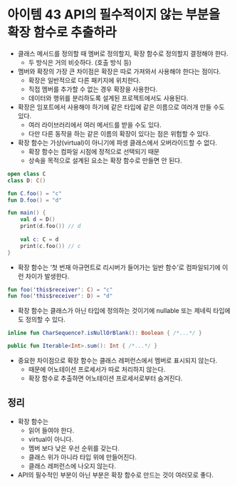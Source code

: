 # 아이템 43 API의 필수적이지 않는 부분을 확장 함수로 추출하라
- 클래스 메서드를 정의할 때 멤버로 정의할지, 확장 함수로 정의할지 결정해야 한다.
    - 두 방식은 거의 비슷하다. (호출 방식 등)
- 멤버와 확장의 가장 큰 차이점은 확장은 따로 가져와서 사용해야 한다는 점이다.
    - 확장은 일반적으로 다른 패키지에 위치한다.
    - 직접 멤버를 추가할 수 없는 경우 확장을 사용한다.
    - 데이터와 행위를 분리하도록 설계된 프로젝트에서도 사용된다.
- 확장은 임포트에서 사용해야 하기에 같은 타입에 같은 이름으로 여러개 만들 수도 있다.
    - 여러 라이브러리에서 여러 메서드를 받을 수도 있다.
    - 다만 다른 동작을 하는 같은 이름의 확장이 있다는 점은 위험할 수 있다.
- 확장 함수는 가상(virtual)이 아니기에 파생 클래스에서 오버라이드할 수 없다.
    - 확장 함수는 컴파일 시점에 정적으로 선택되기 때문
    - 상속을 목적으로 설계된 요소는 확장 함수로 만들면 안 된다.

```kotlin
open class C
class D: C()

fun C.foo() = "c"
fun D.foo() = "d"

fun main() {
	val d = D()
	print(d.foo()) // d
	
	val c: C = d
	print(c.foo()) // c
}
```

- 확장 함수는 ‘첫 번재 아규먼트로 리시버가 들어가는 일반 함수’로 컴파일되기에 이런 차이가 발생한다.

```kotlin
fun foo('this$receiver': C) = "c"
fun foo('this$receiver': D) = "d"
```

- 확장 함수는 클래스가 아닌 타입에 정의하는 것이기에 nullable 또는 제네릭 타입에도 정의할 수 있다.

```kotlin
inline fun CharSequence?.isNullOrBlank(): Boolean { /*...*/ }

public fun Iterable<Int>.sum(): Int { /*...*/ }
```

- 중요한 차이점으로 확장 함수는 클래스 레퍼런스에서 멤버로 표시되지 않는다.
    - 때문에 어노테이션 프로세서가 따로 처리하지 않는다.
    - 확장 함수로 추출하면 어노테이션 프로세서로부터 숨겨진다.

## 정리

- 확장 함수는
    - 읽어 들여야 한다.
    - virtual이 아니다.
    - 멤버 보다 낮은 우선 순위를 갖는다.
    - 클래스 위가 아니라 타입 위에 만들어진다.
    - 클래스 레퍼런스에 나오지 않는다.
- API의 필수적인 부분이 아닌 부분은 확장 함수로 만드는 것이 여러모로 좋다.
